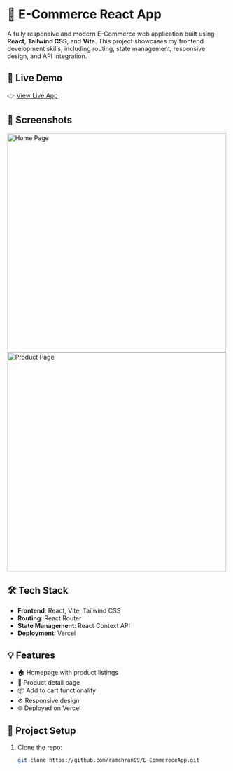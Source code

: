 # 🛒 E-Commerce React App

A fully responsive and modern E-Commerce web application built using **React**, **Tailwind CSS**, and **Vite**. This project showcases my frontend development skills, including routing, state management, responsive design, and API integration.

## 🚀 Live Demo

👉 [View Live App](https://e-commerece-app-kappa.vercel.app)

## 📸 Screenshots

<img src="public/screenshot-home.png" alt="Home Page" width="500"/>
<img src="public/screenshot-product.png" alt="Product Page" width="500"/>

## 🛠 Tech Stack

- **Frontend**: React, Vite, Tailwind CSS
- **Routing**: React Router
- **State Management**: React Context API
- **Deployment**: Vercel

## 💡 Features

- 🏠 Homepage with product listings
- 📄 Product detail page
- 📦 Add to cart functionality
- ⚙️ Responsive design
- 🌐 Deployed on Vercel

## 📁 Project Setup

1. Clone the repo:
   ```bash
   git clone https://github.com/ramchran09/E-CommereceApp.git
